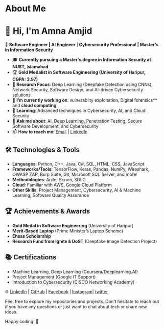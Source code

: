 # About Me

# 👋 Hi, I'm **Amna Amjid**  
🚀 **Software Engineer | AI Engineer | Cybersecurity Professional | Master's in Information Security**  

- 🎓 **Currently pursuing a Master's degree in Information Security at NUST, Islamabad**  
- 🏆 **Gold Medalist in Software Engineering (University of Haripur, CGPA: 3.97)**  
- 📜 **Research Focus**: Deep Learning (Deepfake Detection using CNNs), Network Security, Software Design, and AI-driven Cybersecurity solutions.  
- 🔭 **I’m currently working on**: vulnerablity exploitation, Digital forensics** and **cloud computing**  
- 🌱 **Learning**: Advanced techniques in Cybersecurity, AI, and Cloud Security  
- 💬 **Ask me about**: AI, Deep Learning, Penetration Testing, Secure Software Development, and Cybersecurity  
- 📫 **How to reach me**: [Email](mailto:aamjid.msis24seecs@seecs.edu.pk) | [LinkedIn](https://linkedin.com/in/amna-amjid)  

## 🛠 **Technologies & Tools**  
- **Languages**: Python, C++, Java, C#, SQL, HTML, CSS, JavaScript  
- **Frameworks/Tools**: TensorFlow, Keras, Pandas, NumPy, Wireshark, OWASP ZAP, Burp Suite, Git, Microsoft SQL Server, and more!  
- **Methodologies**: Agile, Scrum, SDLC  
- **Cloud**: Familiar with AWS, Google Cloud Platform  
- **Other Skills**: Project Management, Cybersecurity, AI & Machine Learning, Software Quality Assurance

## 🏆 **Achievements & Awards**  
- **Gold Medal in Software Engineering** (University of Haripur)  
- **Merit-Based Laptop** (Prime Minister’s Laptop Scheme)  
- **Ehsas Scholarship**  
- **Research Fund from Ignite & DoST** (Deepfake Image Detection Project)

## 📚 **Certifications**  
- Machine Learning, Deep Learning (Coursera/Deeplearning.AI)  
- Project Management (Google IT Support)  
- Introduction to Cybersecurity (CISCO Networking Academy)  



🌐 [LinkedIn](https://www.linkedin.com/in/amna-amjid) | [GitHub](https://github.com/amnaamjid) | [Facebook](https://www.facebook.com/amnaamjid02/) | [Instagram](https://www.instagram.com/amna_amjid/)| [twitter](https://twitter.com/AmnaAmjid)


Feel free to explore my repositories and projects. Don't hesitate to reach out if you have any questions or just want to chat about tech or share new ideas.

Happy coding! 🚀

   
    

<!---
amnaamjid/amnaamjid is a ✨ special ✨ repository because its `README.md` (this file) appears on your GitHub profile.
You can click the Preview link to take a look at your changes.
--->

